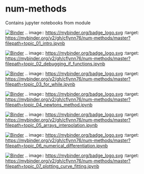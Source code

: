 # num-methods
Contains jupyter notebooks from module

[![Binder](https://mybinder.org/badge_logo.svg)](https://mybinder.org/v2/gh/cflynn76/num-methods/master?filepath=topic_01_intro.ipynb)
.. image:: https://mybinder.org/badge_logo.svg
 :target: https://mybinder.org/v2/gh/cflynn76/num-methods/master?filepath=topic_01_intro.ipynb
 
[![Binder](https://mybinder.org/badge_logo.svg)](https://mybinder.org/v2/gh/cflynn76/num-methods/master?filepath=topic_02_debugging_if_functions.ipynb)
.. image:: https://mybinder.org/badge_logo.svg
 :target: https://mybinder.org/v2/gh/cflynn76/num-methods/master?filepath=topic_02_debugging_if_functions.ipynb

[![Binder](https://mybinder.org/badge_logo.svg)](https://mybinder.org/v2/gh/cflynn76/num-methods/master?filepath=topic_03_for_while.ipynb)
.. image:: https://mybinder.org/badge_logo.svg
 :target: https://mybinder.org/v2/gh/cflynn76/num-methods/master?filepath=topic_03_for_while.ipynb

[![Binder](https://mybinder.org/badge_logo.svg)](https://mybinder.org/v2/gh/cflynn76/num-methods/master?filepath=topic_04_newtons_method.ipynb)
.. image:: https://mybinder.org/badge_logo.svg
 :target: https://mybinder.org/v2/gh/cflynn76/num-methods/master?filepath=topic_04_newtons_method.ipynb
 
 [![Binder](https://mybinder.org/badge_logo.svg)](https://mybinder.org/v2/gh/cflynn76/num-methods/master?filepath=topic_05_arrays_interpolation.ipynb)
.. image:: https://mybinder.org/badge_logo.svg
 :target: https://mybinder.org/v2/gh/cflynn76/num-methods/master?filepath=topic_05_arrays_interpolation.ipynb
 
 [![Binder](https://mybinder.org/badge_logo.svg)](https://mybinder.org/v2/gh/cflynn76/num-methods/master?filepath=topic_06_numerical_differentiation.ipynb)
.. image:: https://mybinder.org/badge_logo.svg
 :target: https://mybinder.org/v2/gh/cflynn76/num-methods/master?filepath=topic_06_numerical_differentiation.ipynb

 [![Binder](https://mybinder.org/badge_logo.svg)](https://mybinder.org/v2/gh/cflynn76/num-methods/master?filepath=topic_07_plotting_curve_fitting.ipynb)
.. image:: https://mybinder.org/badge_logo.svg
 :target: https://mybinder.org/v2/gh/cflynn76/num-methods/master?filepath=topic_07_plotting_curve_fitting.ipynb


